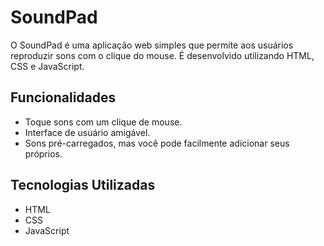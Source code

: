 # SoundPad

O SoundPad é uma aplicação web simples que permite aos usuários reproduzir sons com o clique do mouse. É desenvolvido utilizando HTML, CSS e JavaScript.

## Funcionalidades

- Toque sons com um clique de mouse.
- Interface de usuário amigável.
- Sons pré-carregados, mas você pode facilmente adicionar seus próprios.

## Tecnologias Utilizadas

- HTML
- CSS
- JavaScript

